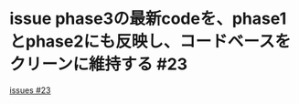 # issue phase3の最新codeを、phase1とphase2にも反映し、コードベースをクリーンに維持する #23
[issues #23](https://github.com/cat2151/ym2151-zig-cc/issues/23)



